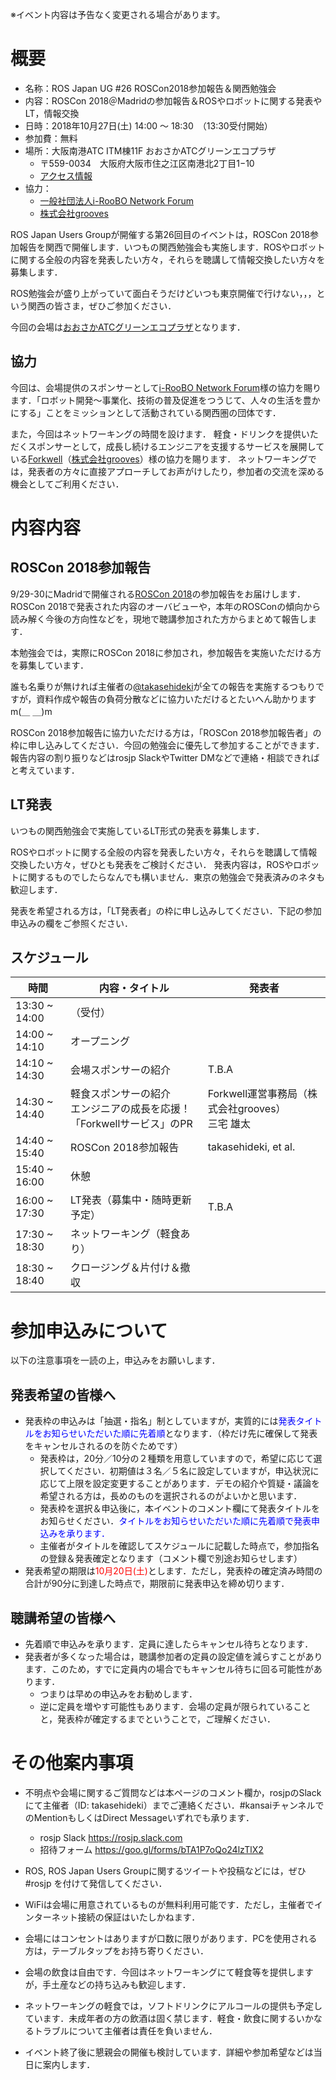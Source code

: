 ※イベント内容は予告なく変更される場合があります。

# 概要

- 名称：ROS Japan UG #26 ROSCon2018参加報告＆関西勉強会
- 内容：ROSCon 2018＠Madridの参加報告＆ROSやロボットに関する発表やLT，情報交換
- 日時：2018年10月27日(土) 14:00 〜 18:30　（13:30受付開始）
- 参加費：無料
- 場所：大阪南港ATC ITM棟11F おおさかATCグリーンエコプラザ
    - 〒559-0034　大阪府大阪市住之江区南港北2丁目1−10
    - [アクセス情報](http://www.ecoplaza.gr.jp/access/index.html)
- 協力：
    - [一般社団法人i-RooBO Network Forum](http://iroobo.jp/)
    - [株式会社grooves](https://www.grooves.com/)

ROS Japan Users Groupが開催する第26回目のイベントは，ROSCon 2018参加報告を関西で開催します．いつもの関西勉強会も実施します．ROSやロボットに関する全般の内容を発表したい方々，それらを聴講して情報交換したい方々を募集します．

ROS勉強会が盛り上がっていて面白そうだけどいつも東京開催で行けない，，，という関西の皆さま，ぜひご参加ください．

今回の会場は[おおさかATCグリーンエコプラザ](http://www.ecoplaza.gr.jp/access/index.html)となります．

## 協力

今回は、会場提供のスポンサーとして[i-RooBO Network Forum](http://iroobo.jp/)様の協力を賜ります．「ロボット開発〜事業化、技術の普及促進をつうじて、人々の生活を豊かにする」ことをミッションとして活動されている関西圏の団体です．

また，今回はネットワーキングの時間を設けます．
軽食・ドリンクを提供いただくスポンサーとして，成長し続けるエンジニアを支援するサービスを展開している[Forkwell](https://forkwell.com/)（[株式会社grooves](https://www.grooves.com/)）様の協力を賜ります．
ネットワーキングでは，発表者の方々に直接アプローチしてお声がけしたり，参加者の交流を深める機会としてご利用ください．

# 内容内容

## ROSCon 2018参加報告

9/29-30にMadridで開催される[ROSCon 2018](https://roscon.ros.org/2018/)の参加報告をお届けします．<br>
ROSCon 2018で発表された内容のオーバビューや，本年のROSConの傾向から読み解く今後の方向性などを，現地で聴講参加された方からまとめて報告します．

本勉強会では，実際にROSCon 2018に参加され，参加報告を実施いただける方を募集しています．<br>

誰も名乗りが無ければ主催者の[@takasehideki](https://connpass.com/user/takasehideki/)が全ての報告を実施するつもりですが，資料作成や報告の負荷分散などに協力いただけるとたいへん助かりますm(＿ ＿)m

ROSCon 2018参加報告に協力いただける方は，「ROSCon 2018参加報告者」の枠に申し込みしてください．今回の勉強会に優先して参加することができます．
報告内容の割り振りなどはrosjp SlackやTwitter DMなどで連絡・相談できればと考えています．

## LT発表

いつもの関西勉強会で実施しているLT形式の発表を募集します．

ROSやロボットに関する全般の内容を発表したい方々，それらを聴講して情報交換したい方々，ぜひとも発表をご検討ください．
発表内容は，ROSやロボットに関するものでしたらなんでも構いません．東京の勉強会で発表済みのネタも歓迎します．

発表を希望される方は，「LT発表者」の枠に申し込みしてください．下記の参加申込みの欄をご参照ください．


## スケジュール

| 時間 | 内容・タイトル | 発表者 |
|------|------|------|
| 13:30 ~ 14:00 | （受付） | |
| 14:00 ~ 14:10 | オープニング | |
| 14:10 ~ 14:30 | 会場スポンサーの紹介 | T.B.A |
| 14:30 ~ 14:40 | 軽食スポンサーの紹介<br>エンジニアの成長を応援！「Forkwellサービス」のPR | Forkwell運営事務局（株式会社grooves）<br>三宅 雄太 |
| 14:40 ~ 15:40 | ROSCon 2018参加報告 | takasehideki, et al. |
| 15:40 ~ 16:00 | 休憩 |  |
| 16:00 ~ 17:30 | LT発表（募集中・随時更新予定） | T.B.A |
| 17:30 ~ 18:30 | ネットワーキング（軽食あり） | |
| 18:30 ~ 18:40 | クロージング＆片付け＆撤収 | |

# 参加申込みについて

以下の注意事項を一読の上，申込みをお願いします．

## 発表希望の皆様へ

- 発表枠の申込みは「抽選・指名」制としていますが，実質的には<font color="blue">発表タイトルをお知らせいただいた順に先着順</font>となります．（枠だけ先に確保して発表をキャンセルされるのを防ぐためです）
    - 発表枠は，20分／10分の２種類を用意していますので，希望に応じて選択してください．初期値は３名／５名に設定していますが，申込状況に応じて上限を設定変更することがあります．デモの紹介や質疑・議論を希望される方は，長めのものを選択されるのがよいかと思います．
    - 発表枠を選択＆申込後に，本イベントのコメント欄にて発表タイトルをお知らせください．<font color="blue">タイトルをお知らせいただいた順に先着順で発表申込みを承ります．</font>
    - 主催者がタイトルを確認してスケジュールに記載した時点で，参加指名の登録＆発表確定となります（コメント欄で別途お知らせします）
- 発表希望の期限は<font color="red">10月20日(土)</font>とします．ただし，発表枠の確定済み時間の合計が90分に到達した時点で，期限前に発表申込を締め切ります．


## 聴講希望の皆様へ

- 先着順で申込みを承ります．定員に達したらキャンセル待ちとなります．
- 発表者が多くなった場合は，聴講参加者の定員の設定値を減らすことがあります．このため，すでに定員内の場合でもキャンセル待ちに回る可能性があります．
    - つまりは早めの申込みをお勧めします．
    - 逆に定員を増やす可能性もあります．会場の定員が限られていることと，発表枠が確定するまでということで，ご理解ください．

# その他案内事項

- 不明点や会場に関するご質問などは本ページのコメント欄か，rosjpのSlackにて主催者（ID: takasehideki）までご連絡ください．#kansaiチャンネルでのMentionもしくはDirect Messageいずれでも承ります．
    - rosjp Slack https://rosjp.slack.com
    - 招待フォーム https://goo.gl/forms/bTA1P7oQo24lzTlX2

- ROS, ROS Japan Users Groupに関するツイートや投稿などには，ぜひ #rosjp を付けて発信してください．

- WiFiは会場に用意されているものが無料利用可能です．ただし，主催者でインターネット接続の保証はいたしかねます．
- 会場にはコンセントはありますが口数に限りがあります．PCを使用される方は，テーブルタップをお持ち寄りください．

- 会場の飲食は自由です．今回はネットワーキングにて軽食等を提供しますが，手土産などの持ち込みも歓迎します．
- ネットワーキングの軽食では，ソフトドリンクにアルコールの提供も予定しています．未成年者の方の飲酒は固く禁じます．軽食・飲食に関するいかなるトラブルについて主催者は責任を負いません．
- イベント終了後に懇親会の開催も検討しています．詳細や参加希望などは当日に案内します．


